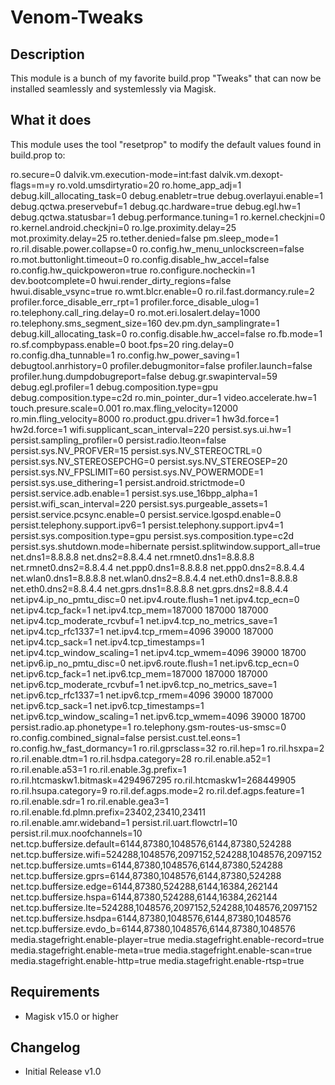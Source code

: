 # Venom-Tweaks
## Description
This module is a bunch of my favorite build.prop "Tweaks" that can now be installed seamlessly and systemlessly via Magisk.

## What it does
This module uses the tool "resetprop" to modify the default values found in build.prop to:

ro.secure=0
dalvik.vm.execution-mode=int:fast
dalvik.vm.dexopt-flags=m=y
ro.vold.umsdirtyratio=20
ro.home_app_adj=1
debug.kill_allocating_task=0
debug.enabletr=true
debug.overlayui.enable=1
debug.qctwa.preservebuf=1
debug.qc.hardware=true
debug.egl.hw=1
debug.qctwa.statusbar=1
debug.performance.tuning=1
ro.kernel.checkjni=0
ro.kernel.android.checkjni=0
ro.lge.proximity.delay=25
mot.proximity.delay=25
ro.tether.denied=false
pm.sleep_mode=1
ro.ril.disable.power.collapse=0
ro.config.hw_menu_unlockscreen=false
ro.mot.buttonlight.timeout=0
ro.config.disable_hw_accel=false 
ro.config.hw_quickpoweron=true
ro.configure.nocheckin=1
dev.bootcomplete=0
hwui.render_dirty_regions=false
hwui.disable_vsync=true
ro.wmt.blcr.enable=0
ro.ril.fast.dormancy.rule=2
profiler.force_disable_err_rpt=1
profiler.force_disable_ulog=1
ro.telephony.call_ring.delay=0
ro.mot.eri.losalert.delay=1000
ro.telephony.sms_segment_size=160
dev.pm.dyn_samplingrate=1
debug.kill_allocating_task=0
ro.config.disable.hw_accel=false
ro.fb.mode=1
ro.sf.compbypass.enable=0
boot.fps=20
ring.delay=0
ro.config.dha_tunnable=1
ro.config.hw_power_saving=1 
debugtool.anrhistory=0
profiler.debugmonitor=false
profiler.launch=false
profiler.hung.dumpdobugreport=false
debug.gr.swapinterval=59
debug.egl.profiler=1
debug.composition.type=gpu
debug.composition.type=c2d
ro.min_pointer_dur=1
video.accelerate.hw=1 
touch.presure.scale=0.001
ro.max.fling_velocity=12000
ro.min.fling_velocity=8000
ro.product.gpu.driver=1
hw3d.force=1
hw2d.force=1
wifi.supplicant_scan_interval=220
persist.sys.ui.hw=1
persist.sampling_profiler=0
persist.radio.lteon=false
persist.sys.NV_PROFVER=15
persist.sys.NV_STEREOCTRL=0
persist.sys.NV_STEREOSEPCHG=0
persist.sys.NV_STEREOSEP=20
persist.sys.NV_FPSLIMIT=60
persist.sys.NV_POWERMODE=1
persist.sys.use_dithering=1
persist.android.strictmode=0
persist.service.adb.enable=1
persist.sys.use_16bpp_alpha=1
persist.wifi_scan_interval=220
persist.sys.purgeable_assets=1
persist.service.pcsync.enable=0 
persist.service.lgospd.enable=0
persist.telephony.support.ipv6=1
persist.telephony.support.ipv4=1
persist.sys.composition.type=gpu
persist.sys.composition.type=c2d
persist.sys.shutdown.mode=hibernate
persist.splitwindow.support_all=true
net.dns1=8.8.8.8
net.dns2=8.8.4.4
net.rmnet0.dns1=8.8.8.8
net.rmnet0.dns2=8.8.4.4
net.ppp0.dns1=8.8.8.8
net.ppp0.dns2=8.8.4.4
net.wlan0.dns1=8.8.8.8
net.wlan0.dns2=8.8.4.4
net.eth0.dns1=8.8.8.8
net.eth0.dns2=8.8.4.4
net.gprs.dns1=8.8.8.8
net.gprs.dns2=8.8.4.4
net.ipv4.ip_no_pmtu_disc=0
net.ipv4.route.flush=1
net.ipv4.tcp_ecn=0
net.ipv4.tcp_fack=1
net.ipv4.tcp_mem=187000 187000 187000
net.ipv4.tcp_moderate_rcvbuf=1
net.ipv4.tcp_no_metrics_save=1
net.ipv4.tcp_rfc1337=1
net.ipv4.tcp_rmem=4096 39000 187000
net.ipv4.tcp_sack=1
net.ipv4.tcp_timestamps=1
net.ipv4.tcp_window_scaling=1
net.ipv4.tcp_wmem=4096 39000 18700
net.ipv6.ip_no_pmtu_disc=0
net.ipv6.route.flush=1
net.ipv6.tcp_ecn=0
net.ipv6.tcp_fack=1
net.ipv6.tcp_mem=187000 187000 187000
net.ipv6.tcp_moderate_rcvbuf=1
net.ipv6.tcp_no_metrics_save=1
net.ipv6.tcp_rfc1337=1
net.ipv6.tcp_rmem=4096 39000 187000
net.ipv6.tcp_sack=1
net.ipv6.tcp_timestamps=1
net.ipv6.tcp_window_scaling=1
net.ipv6.tcp_wmem=4096 39000 18700
persist.radio.ap.phonetype=1
ro.telephony.gsm-routes-us-smsc=0
ro.config.combined_signal=false
persist.cust.tel.eons=1
ro.config.hw_fast_dormancy=1
ro.ril.gprsclass=32
ro.ril.hep=1
ro.ril.hsxpa=2
ro.ril.enable.dtm=1
ro.ril.hsdpa.category=28
ro.ril.enable.a52=1
ro.ril.enable.a53=1
ro.ril.enable.3g.prefix=1
ro.ril.htcmaskw1.bitmask=4294967295
ro.ril.htcmaskw1=268449905
ro.ril.hsupa.category=9
ro.ril.def.agps.mode=2
ro.ril.def.agps.feature=1
ro.ril.enable.sdr=1
ro.ril.enable.gea3=1
ro.ril.enable.fd.plmn.prefix=23402,23410,23411 
ro.ril.enable.amr.wideband=1 
persist.ril.uart.flowctrl=10
persist.ril.mux.noofchannels=10 
net.tcp.buffersize.default=6144,87380,1048576,6144,87380,524288
net.tcp.buffersize.wifi=524288,1048576,2097152,524288,1048576,2097152
net.tcp.buffersize.umts=6144,87380,1048576,6144,87380,524288
net.tcp.buffersize.gprs=6144,87380,1048576,6144,87380,524288
net.tcp.buffersize.edge=6144,87380,524288,6144,16384,262144
net.tcp.buffersize.hspa=6144,87380,524288,6144,16384,262144
net.tcp.buffersize.lte=524288,1048576,2097152,524288,1048576,2097152
net.tcp.buffersize.hsdpa=6144,87380,1048576,6144,87380,1048576
net.tcp.buffersize.evdo_b=6144,87380,1048576,6144,87380,1048576  
media.stagefright.enable-player=true
media.stagefright.enable-record=true
media.stagefright.enable-meta=true
media.stagefright.enable-scan=true
media.stagefright.enable-http=true
media.stagefright.enable-rtsp=true


## Requirements
* Magisk v15.0 or higher

## Changelog 
* Initial Release v1.0


